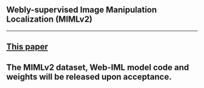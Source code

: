 ## Webly-supervised Image Manipulation Localization (MIMLv2)

---
## [This paper](https://arxiv.org/pdf/2508.20987)

The MIMLv2 dataset, Web-IML model code and weights will be released upon acceptance.
---
